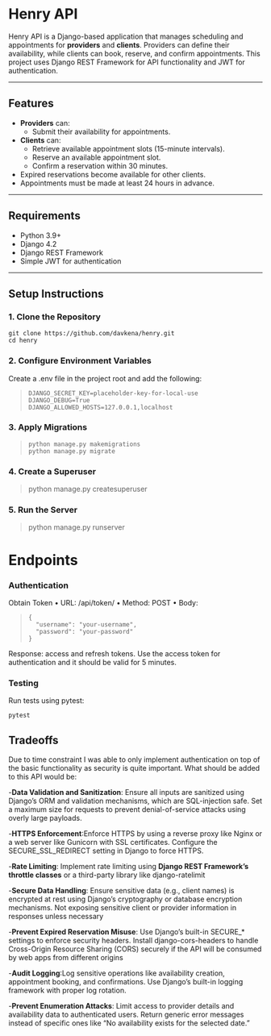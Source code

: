 
# Henry API

Henry API is a Django-based application that manages scheduling and appointments for **providers** and **clients**. Providers can define their availability, while clients can book, reserve, and confirm appointments. This project uses Django REST Framework for API functionality and JWT for authentication.

---

## Features

- **Providers** can:
  - Submit their availability for appointments.
- **Clients** can:
  - Retrieve available appointment slots (15-minute intervals).
  - Reserve an available appointment slot.
  - Confirm a reservation within 30 minutes.
- Expired reservations become available for other clients.
- Appointments must be made at least 24 hours in advance.

---

## Requirements

- Python 3.9+
- Django 4.2
- Django REST Framework
- Simple JWT for authentication

---

## Setup Instructions

### 1. Clone the Repository

    git clone https://github.com/davkena/henry.git
    cd henry

### 2. Configure Environment Variables
Create a .env file in the project root and add the following:

   

>     DJANGO_SECRET_KEY=placeholder-key-for-local-use
>     DJANGO_DEBUG=True
>     DJANGO_ALLOWED_HOSTS=127.0.0.1,localhost

### 3. Apply Migrations

>     python manage.py makemigrations
>     python manage.py migrate

### 4. Create a Superuser

    

> python manage.py createsuperuser

### 5. Run the Server

    

> python manage.py runserver

# Endpoints
### Authentication
Obtain Token
•	URL: /api/token/
•	Method: POST
•	Body:

>     {
>       "username": "your-username",
>       "password": "your-password"
>     }

Response: access and refresh tokens.
Use the access token for authentication and it should be valid for 5 minutes.

### Testing
Run tests using pytest: 

    pytest

## Tradeoffs
Due to time constraint I was able to only implement authentication on top of the basic functionality as security is quite important.
What should be added to this API would be:

-**Data Validation and Sanitization**: Ensure all inputs are sanitized using Django’s ORM and validation mechanisms, which are SQL-injection safe. Set a maximum size for requests to prevent denial-of-service attacks using overly large payloads.

-**HTTPS Enforcement**:Enforce HTTPS by using a reverse proxy like Nginx or a web server like Gunicorn with SSL certificates. Configure the SECURE_SSL_REDIRECT setting in Django to force HTTPS.

-**Rate Limiting**: Implement rate limiting using **Django REST Framework’s throttle classes** or a third-party library like django-ratelimit

-**Secure Data Handling**: Ensure sensitive data (e.g., client names) is encrypted at rest using Django’s cryptography or database encryption mechanisms. Not exposing sensitive client or provider information in responses unless necessary

-**Prevent Expired Reservation Misuse**: Use Django’s built-in SECURE_* settings to enforce security headers. Install django-cors-headers to handle Cross-Origin Resource Sharing (CORS) securely if the API will be consumed by web apps from different origins

-**Audit Logging**:Log sensitive operations like availability creation, appointment booking, and confirmations. Use Django’s built-in logging framework with proper log rotation.

-**Prevent Enumeration Attacks**: Limit access to provider details and availability data to authenticated users. Return generic error messages instead of specific ones like “No availability exists for the selected date.”

